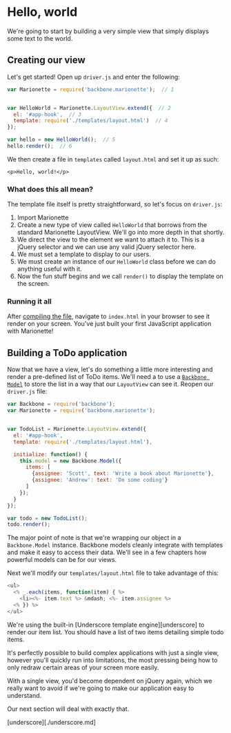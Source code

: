 # Hello, world

We're going to start by building a very simple view that simply displays some
text to the world.


## Creating our view

Let's get started! Open up `driver.js` and enter the following:

```js
var Marionette = require('backbone.marionette');  // 1


var HelloWorld = Marionette.LayoutView.extend({  // 2
  el: '#app-hook',  // 3
  template: require('./templates/layout.html')  // 4
});

var hello = new HelloWorld();  // 5
hello.render();  // 6
```

We then create a file in `templates` called `layout.html` and set it up as such:

```
<p>Hello, world!</p>
```


### What does this all mean?

The template file itself is pretty straightforward, so let's focus on
`driver.js`:

  1. Import Marionette
  2. Create a new type of view called `HelloWorld` that borrows from the
    standard Marionette LayoutView. We'll go into more depth in that shortly.
  3. We direct the view to the element we want to attach it to. This is a
    jQuery selector and we can use any valid jQuery selector here.
  4. We must set a template to display to our users.
  5. We must create an instance of our `HelloWorld` class before we can do
    anything useful with it.
  6. Now the fun stuff begins and we call `render()` to display the template
    on the screen.


### Running it all

After [compiling the file][installing], navigate to `index.html` in your browser
to see it render on your screen. You've just built your first JavaScript
application with Marionette!


## Building a ToDo application

Now that we have a view, let's do something a little more interesting and render
a pre-defined list of ToDo items. We'll need a to use a
[`Backbone Model`][models] to store the list in a way that our `LayoutView` can
see it. Reopen our `driver.js` file:

```js
var Backbone = require('backbone');
var Marionette = require('backbone.marionette');


var TodoList = Marionette.LayoutView.extend({  
  el: '#app-hook',  
  template: require('./templates/layout.html'),

  initialize: function() {
    this.model = new Backbone.Model({
      items: [
        {assignee: 'Scott', text: 'Write a book about Marionette'},
        {assignee: 'Andrew': text: 'Do some coding'}
      ]
    });
  }
});

var todo = new TodoList();
todo.render();  
```


The major point of note is that we're wrapping our object in a `Backbone.Model`
instance. Backbone models cleanly integrate with templates and make it easy to
access their data. We'll see in a few chapters how powerful models can be for
our views.

Next we'll modify our `templates/layout.html` file to take advantage of this:

```js
<ul>
  <% _.each(items, function(item) { %>
    <li><%- item.text %> &mdash; <%- item.assignee %>
  <% }) %>
</ul>
```

We're using the built-in [Underscore template engine][underscore] to render our
item list. You should have a list of two items detailing simple todo items.

It's perfectly possible to build complex applications with just a single view,
however you'll quickly run into limitations, the most pressing being how to only
redraw certain areas of your screen more easily.

With a single view, you'd become dependent on jQuery again, which we really
want to avoid if we're going to make our application easy to understand.

Our next section will deal with exactly that.


[installing]:[../installing_marionette.md]
[models]:[./models.md]
[underscore][./underscore.md]
